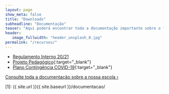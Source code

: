 ```yaml
---
layout: page
show_meta: false
title: "Downloads"
subheadline: "Documentação"
teaser: "Aqui poderá encontrar toda a documentação importante sobre o funcionamento da escola."
header:
   image_fullwidth: "header_unsplash_8.jpg"
permalink: "/recursos/"
---
```

* [Regulamento Interno 20/21](/assets/downloads/regulamento_interno.pdf)
* [Projeto Pedagógico](//assets/downloads/projeto_pedagogico.pdf){:target="_blank"}
* [Plano Contingência COVID-19](/assets/downloads/plano_contingencia_covid19_v3.pdf){:target="_blank"}

<a class="radius button small" href="{{ site.url }}{{ site.baseurl }}/documentacao/">Consulte toda a documentação sobre a nossa escola ›</a>


 [1]: {{ site.url }}{{ site.baseurl }}/documentacao/
